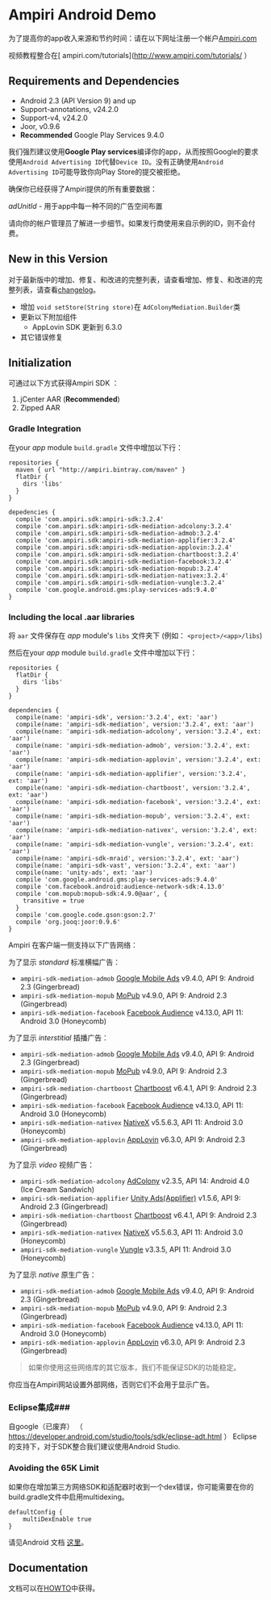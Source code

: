 # Ampiri Android Demo

为了提高你的app收入来源和节约时间：请在以下网址注册一个帐户[Ampiri.com](https://ampiri.com)

视频教程整合在[ ampiri.com/tutorials](http://www.ampiri.com/tutorials/ ）

## Requirements and Dependencies ##

* Android 2.3 (API Version 9) and up
* Support-annotations, v24.2.0
* Support-v4, v24.2.0
* Joor, v0.9.6
* **Recommended** Google Play Services 9.4.0

我们强烈建议使用**Google Play services**编译你的app，从而按照Google的要求使用`Android Advertising ID`代替`Device ID`。没有正确使用`Android Advertising ID`可能导致你向Play Store的提交被拒绝。

确保你已经获得了Ampiri提供的所有重要数据：

*adUnitId* -  用于app中每一种不同的广告空间布置

请向你的帐户管理员了解进一步细节。如果发行商使用来自示例的ID，则不会付费。

## New in this Version
对于最新版中的增加、修复、和改进的完整列表，请查看增加、修复、和改进的完整列表，请查看[changelog](CHANGELOG.md)。

- 增加  `void setStore(String store)`在 `AdColonyMediation.Builder`类
- 更新以下附加组件
	- AppLovin SDK 更新到 6.3.0
- 其它错误修复

## Initialization ##

可通过以下方式获得Ampiri SDK ：

1. jCenter AAR (**Recommended**)
2. Zipped AAR

### Gradle Integration ###

在your _app_ module `build.gradle` 文件中增加以下行：

```
repositories {
  maven { url "http://ampiri.bintray.com/maven" }
  flatDir {
    dirs 'libs'
  }
}

depedencies {
  compile 'com.ampiri.sdk:ampiri-sdk:3.2.4'
  compile 'com.ampiri.sdk:ampiri-sdk-mediation-adcolony:3.2.4'
  compile 'com.ampiri.sdk:ampiri-sdk-mediation-admob:3.2.4'
  compile 'com.ampiri.sdk:ampiri-sdk-mediation-applifier:3.2.4'
  compile 'com.ampiri.sdk:ampiri-sdk-mediation-applovin:3.2.4'
  compile 'com.ampiri.sdk:ampiri-sdk-mediation-chartboost:3.2.4'
  compile 'com.ampiri.sdk:ampiri-sdk-mediation-facebook:3.2.4'
  compile 'com.ampiri.sdk:ampiri-sdk-mediation-mopub:3.2.4'
  compile 'com.ampiri.sdk:ampiri-sdk-mediation-nativex:3.2.4'
  compile 'com.ampiri.sdk:ampiri-sdk-mediation-vungle:3.2.4'
  compile 'com.google.android.gms:play-services-ads:9.4.0'
}
```

### Including the local .aar libraries ###

将 `aar` 文件保存在 _app_ module's `libs` 文件夹下 (例如： `<project>/<app>/libs`)

然后在your _app_ module `build.gradle` 文件中增加以下行：

```
repositories {
  flatDir {
    dirs 'libs'
  }
}

dependencies {
  compile(name: 'ampiri-sdk', version:'3.2.4', ext: 'aar')
  compile(name: 'ampiri-sdk-mediation', version:'3.2.4', ext: 'aar')
  compile(name: 'ampiri-sdk-mediation-adcolony', version:'3.2.4', ext: 'aar')
  compile(name: 'ampiri-sdk-mediation-admob', version:'3.2.4', ext: 'aar')
  compile(name: 'ampiri-sdk-mediation-applovin', version:'3.2.4', ext: 'aar')
  compile(name: 'ampiri-sdk-mediation-applifier', version:'3.2.4', ext: 'aar')
  compile(name: 'ampiri-sdk-mediation-chartboost', version:'3.2.4', ext: 'aar')
  compile(name: 'ampiri-sdk-mediation-facebook', version:'3.2.4', ext: 'aar')
  compile(name: 'ampiri-sdk-mediation-mopub', version:'3.2.4', ext: 'aar')
  compile(name: 'ampiri-sdk-mediation-nativex', version:'3.2.4', ext: 'aar')
  compile(name: 'ampiri-sdk-mediation-vungle', version:'3.2.4', ext: 'aar')
  compile(name: 'ampiri-sdk-mraid', version:'3.2.4', ext: 'aar')
  compile(name: 'ampiri-sdk-vast', version:'3.2.4', ext: 'aar')
  compile(name: 'unity-ads', ext: 'aar')
  compile 'com.google.android.gms:play-services-ads:9.4.0'
  compile 'com.facebook.android:audience-network-sdk:4.13.0'
  compile 'com.mopub:mopub-sdk:4.9.0@aar', {
    transitive = true
  }
  compile 'com.google.code.gson:gson:2.7'
  compile 'org.jooq:joor:0.9.6'
}
```


Ampiri 在客户端一侧支持以下广告网络：


为了显示 *standard* 标准横幅广告：

* `ampiri-sdk-mediation-admob` [Google Mobile Ads](https://developers.google.com/admob/android/quick-start) v9.4.0, API 9: Android 2.3 (Gingerbread)
* `ampiri-sdk-mediation-mopub` [MoPub](https://github.com/mopub/mopub-android-sdk) v4.9.0, API 9: Android 2.3 (Gingerbread)
* `ampiri-sdk-mediation-facebook` [Facebook Audience](https://developers.facebook.com/docs/audience-network) v4.13.0, API 11: Android 3.0 (Honeycomb)

为了显示  *interstitial* 插播广告：

* `ampiri-sdk-mediation-admob` [Google Mobile Ads](https://developers.google.com/admob/android/quick-start) v9.4.0, API 9: Android 2.3 (Gingerbread)
* `ampiri-sdk-mediation-mopub` [MoPub](https://github.com/mopub/mopub-android-sdk) v4.9.0, API 9: Android 2.3 (Gingerbread)
* `ampiri-sdk-mediation-chartboost` [Chartboost](https://answers.chartboost.com/hc/en-us/articles/201219545-Download-Integrate-the-Chartboost-SDK-for-Android) v6.4.1, API 9: Android 2.3 (Gingerbread)
* `ampiri-sdk-mediation-facebook` [Facebook Audience](https://developers.facebook.com/docs/audience-network) v4.13.0, API 11: Android 3.0 (Honeycomb)
* `ampiri-sdk-mediation-nativex` [NativeX](https://github.com/nativex/NativeX-Android-SDK) v5.5.6.3, API 11: Android 3.0 (Honeycomb)
* `ampiri-sdk-mediation-applovin` [AppLovin](https://github.com/AppLovin/Android-Demo-App) v6.3.0, API 9: Android 2.3 (Gingerbread)

为了显示 *video* 视频广告：

		
* `ampiri-sdk-mediation-adcolony` [AdColony](https://github.com/AdColony/AdColony-Android-SDK) v2.3.5, API 14: Android 4.0 (Ice Cream Sandwich)
* `ampiri-sdk-mediation-applifier` [Unity Ads(Applifier)](https://github.com/Applifier/unity-ads-sdk) v1.5.6, API 9: Android 2.3 (Gingerbread)
* `ampiri-sdk-mediation-chartboost` [Chartboost](https://answers.chartboost.com/hc/en-us/articles/201219545-Download-Integrate-the-Chartboost-SDK-for-Android) v6.4.1, API 9: Android 2.3 (Gingerbread)
* `ampiri-sdk-mediation-nativex` [NativeX](https://github.com/nativex/NativeX-Android-SDK) v5.5.6.3, API 11: Android 3.0 (Honeycomb)
* `ampiri-sdk-mediation-vungle` [Vungle](https://v.vungle.com/sdk) v3.3.5, API 11: Android 3.0 (Honeycomb)

为了显示  *native* 原生广告：

* `ampiri-sdk-mediation-admob` [Google Mobile Ads](https://developers.google.com/admob/android/quick-start) v9.4.0, API 9: Android 2.3 (Gingerbread)
* `ampiri-sdk-mediation-mopub` [MoPub](https://github.com/mopub/mopub-android-sdk) v4.9.0, API 9: Android 2.3 (Gingerbread)
* `ampiri-sdk-mediation-facebook` [Facebook Audience](https://developers.facebook.com/docs/audience-network) v4.13.0, API 11: Android 3.0 (Honeycomb)
* `ampiri-sdk-mediation-applovin` [AppLovin](https://github.com/AppLovin/Android-Demo-App) v6.3.0, API 9: Android 2.3 (Gingerbread)


>  如果你使用这些网络库的其它版本，我们不能保证SDK的功能稳定。

你应当在Ampiri网站设置外部网络，否则它们不会用于显示广告。


### Eclipse集成###
自google（已废弃） （ https://developer.android.com/studio/tools/sdk/eclipse-adt.html ） Eclipse的支持下，对于SDK整合我们建议使用Android Studio.

### Avoiding the 65K Limit ###

如果你在增加第三方网络SDK和适配器时收到一个dex错误，你可能需要在你的build.gradle文件中启用multidexing。

```
defaultConfig {
    multiDexEnable true
}
```

请见Android 文档 [这里](https://developer.android.com/tools/building/multidex.html)。

## Documentation

文档可以在[HOWTO](HOWTO.md)中获得。
